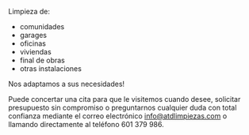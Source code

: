 Limpieza de:

* comunidades
* garages
* oficinas
* viviendas
* final de obras
* otras instalaciones

Nos adaptamos a sus necesidades!

Puede concertar una cita para que le visitemos cuando desee, solicitar presupuesto sin compromiso o preguntarnos
cualquier duda con total confianza mediante el correo electrónico
[info@atdlimpiezas.com](mailto:info@atdlimpiezas.com)
o llamando directamente al teléfono 601 379 986.
